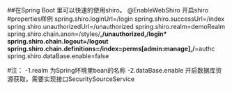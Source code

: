 ##在Spring Boot 里可以快速的使用shiro。
@EnableWebShiro 开启shiro
#properties样例
spring.shiro.loginUrl=/login
spring.shiro.successUrl=/index
spring.shiro.unauthorizedUrl=/unauthorized
spring.shiro.realm=demoRealm
spring.shiro.chain.anon=/styles/**,/unauthorized,/login*
spring.shiro.chain.logout=/logout
spring.shiro.chain.definitions=/index=perms[admin:manage],/**=authc
spring.shiro.dataBase.enable=false

#注：
-1.realm 为Spring环境里bean的名称
-2.dataBase.enable 开启数据库资源获取，需要实现接口SecuritySourceService